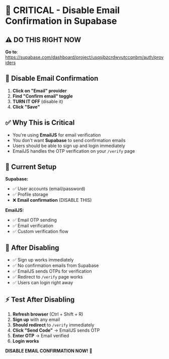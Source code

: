 # 🚨 CRITICAL - Disable Email Confirmation in Supabase

## ⚠️ **DO THIS RIGHT NOW**

**Go to**: https://supabase.com/dashboard/project/usqsjbzcrdwvutccqnbm/auth/providers

## 🔴 **Disable Email Confirmation**

1. **Click on "Email" provider**
2. **Find "Confirm email" toggle**
3. **TURN IT OFF** (disable it)
4. **Click "Save"**

## ✅ **Why This is Critical**

- You're using **EmailJS** for email verification
- You don't want **Supabase** to send confirmation emails
- Users should be able to sign up and login immediately
- EmailJS handles the OTP verification on your `/verify` page

## 🎯 **Current Setup**

**Supabase:**
- ✅ User accounts (email/password)
- ✅ Profile storage
- ❌ **Email confirmation** (DISABLE THIS)

**EmailJS:**
- ✅ Email OTP sending
- ✅ Email verification
- ✅ Custom verification flow

## 🚀 **After Disabling**

- ✅ Sign up works immediately
- ✅ No confirmation emails from Supabase
- ✅ EmailJS sends OTPs for verification
- ✅ Redirect to `/verify` page works
- ✅ Users can login right away

## ⚡ **Test After Disabling**

1. **Refresh browser** (Ctrl + Shift + R)
2. **Sign up** with any email
3. **Should redirect** to `/verify` immediately
4. **Click "Send Code"** → EmailJS sends OTP
5. **Enter OTP** → Email verified
6. **Login works**

**DISABLE EMAIL CONFIRMATION NOW!** 🎯
